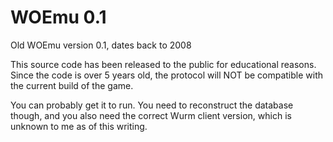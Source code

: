 WOEmu 0.1
=========

Old WOEmu version 0.1, dates back to 2008

This source code has been released to the public for educational reasons. Since the code is over 5 years old, the protocol will NOT
be compatible with the current build of the game.

You can probably get it to run. You need to reconstruct the database though, and you also need the correct Wurm client version,
which is unknown to me as of this writing.
